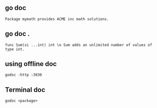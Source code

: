 ## go doc <package>
```Package mymath provides ACME inc math solutions.```

## go doc <package>.<method>

```func Sum(xi ...int) int \n Sum adds an unlimited number of values of type int.```

## using offline doc  
```godoc -http :3030```


## Terminal doc
```godoc <package>```

